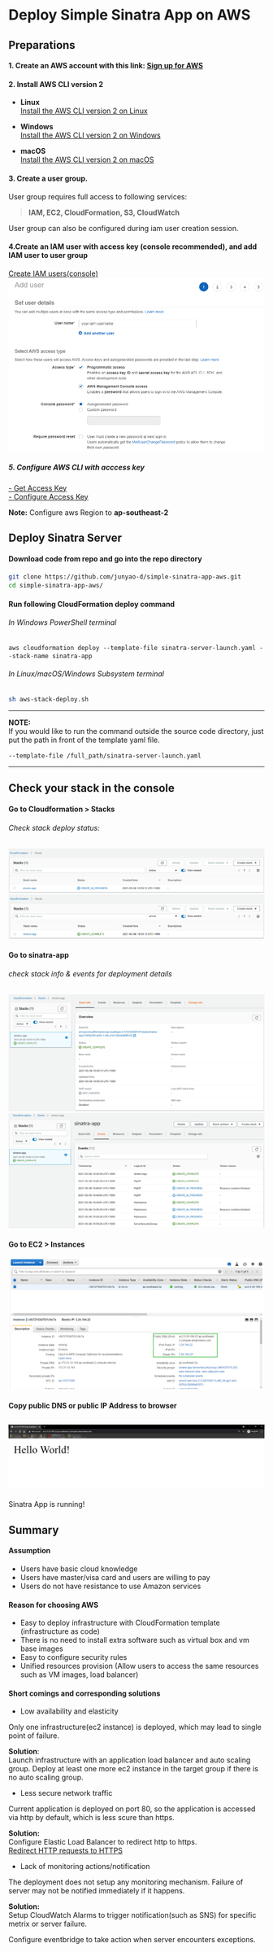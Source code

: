 # Deploy Simple Sinatra App on AWS

## Preparations
#### 1. Create an AWS account with this link: [Sign up for AWS](https://portal.aws.amazon.com/billing/signup#/start)
#### 2. Install AWS CLI version 2
- **Linux**  
[Install the AWS CLI version 2 on Linux](https://docs.aws.amazon.com/cli/latest/userguide/install-cliv2-linux.html#cliv2-linux-install)

- **Windows**  
[Install the AWS CLI version 2 on Windows](https://docs.aws.amazon.com/cli/latest/userguide/install-cliv2-windows.html)

- **macOS**  
[Install the AWS CLI version 2 on macOS](https://docs.aws.amazon.com/cli/latest/userguide/install-cliv2-mac.html)

#### 3. Create a user group.
User group requires full access to following services:  
>**IAM, EC2, CloudFormation, S3, CloudWatch**

User group can also be configured during iam user creation session.

#### 4.Create an IAM user with access key (console recommended), and add IAM user to user group 
[Create IAM users(console)](https://docs.aws.amazon.com/IAM/latest/UserGuide/id_users_create.html#id_users_create_console)
![](assets/create-iam-user.png)


##### 5. Configure AWS CLI with acccess key   
[- Get Access Key](https://docs.aws.amazon.com/powershell/latest/userguide/pstools-appendix-sign-up.html)  
[- Configure Access Key](https://docs.aws.amazon.com/cli/latest/userguide/cli-configure-files.html)

**Note:** Configure aws Region to **ap-southeast-2**


## Deploy Sinatra Server
#### Download code from repo and go into the repo directory
```bash
git clone https://github.com/junyao-d/simple-sinatra-app-aws.git
cd simple-sinatra-app-aws/
```
#### Run following CloudFormation deploy command
###### In Windows PowerShell terminal
```
aws cloudformation deploy --template-file sinatra-server-launch.yaml --stack-name sinatra-app
```
###### In Linux/macOS/Windows Subsystem terminal
```bash
sh aws-stack-deploy.sh
```
---
**NOTE:**  
If you would like to run the command outside the source code directory, just put the path in front of the template yaml file.
```
--template-file /full_path/sinatra-server-launch.yaml
```
---
## Check your stack in the console
#### Go to Cloudformation > Stacks
###### Check stack deploy status: 
![](assets/cloudformation-inprogress.png)
![](assets/cloudformation-complete.png)
#### Go to sinatra-app
###### check stack info & events for deployment details
![](assets/stack-info.png)
![](assets/stack-events.png)

#### Go to EC2 > Instances
![](assets/ec2-instance-info.png)

#### Copy public DNS or public IP Address to browser
![](assets/app-page.png)
---
Sinatra App is running!

## Summary

#### Assumption 
- Users have basic cloud knowledge
- Users have master/visa card and users are willing to pay
- Users do not have resistance to use Amazon services

#### Reason for choosing AWS
- Easy to deploy infrastructure with CloudFormation template (infrastructure as code)
- There is no need to install extra software such as virtual box and vm base images
- Easy to configure security rules
- Unified resources provision (Allow users to access the same resources such as VM images, load balancer)


#### Short comings and corresponding solutions
- Low availability and elasticity
  
Only one infrastructure(ec2 instance) is deployed, which may lead to single point of failure.

**Solution**:  
Launch infrastructure with an application load balancer and auto scaling group. Deploy at least one more ec2 instance in the target group if there is no auto scaling group. 

- Less secure network traffic  

Current application is deployed on port 80, so the application is accessed via http by default, which is less scure than https.

**Solution:**  
Configure Elastic Load Balancer to redirect http to https.  
[Redirect HTTP requests to HTTPS](https://aws.amazon.com/premiumsupport/knowledge-center/elb-redirect-http-to-https-using-alb/)


- Lack of monitoring actions/notification  

The deployment does not setup any monitoring mechanism. Failure of server may not be notified immediately if it happens.

**Solution:**   
Setup CloudWatch Alarms to trigger notification(such as SNS) for specific metrix or server failure. 

Configure eventbridge to take action when server encounters exceptions. 